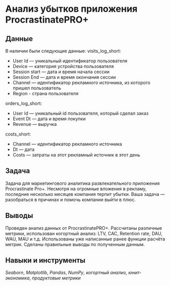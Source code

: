 # Анализ убытков приложения ProcrastinatePRO+


## Данные

В наличии были следующие данные:
visits_log_short:
- User Id — уникальный идентификатор пользователя
- Device — категория устройства пользователя
- Session start — дата и время начала сессии
- Session End — дата и время окончания сессии
- Channel — идентификатор рекламного источника, из которого пришел пользователь
- Region - страна пользователя

orders_log_short:
- User Id — уникальный id пользователя, который сделал заказ
- Event Dt — дата и время покупки
- Revenue — выручка

costs_short:
- Channel — идентификатор рекламного источника
- Dt — дата
- Costs — затраты на этот рекламный источник в этот день

## Задача

Задача для маркетингового аналитика развлекательного приложения Procrastinate Pro+. Несмотря на огромные вложения в рекламу, последние несколько месяцев компания терпит убытки. Ваша задача — разобраться в причинах и помочь компании выйти в плюс.  

## Выводы

Проведен анализ данных от ProcrastinatePRO+. Рассчитаны различные метрики, использован когортный анализ: LTV, CAC, Retention rate, DAU, WAU, MAU и т.д. Использованы уже написанные ранее функции расчёта метрик. Сделаны правильные выводы по полученным данным.

## Навыки и инструменты
*Seaborn*, *Matplotlib*, *Pandas*, *NumPy*, *когортный анализ*, *юнит-экономика*, *продуктовые метрики*
